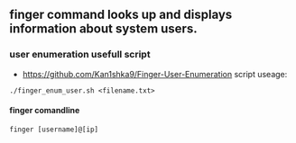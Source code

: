 ## finger command looks up and displays information about system users.

### user enumeration usefull script

- https://github.com/Kan1shka9/Finger-User-Enumeration
script useage:
```
./finger_enum_user.sh <filename.txt>
```

#### finger comandline 
```
finger [username]@[ip]
```
